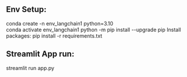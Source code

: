 Env Setup:
--------------
conda create -n env_langchain1 python=3.10  
conda activate env_langchain1
python -m pip install --upgrade pip
Install packages:
pip install -r requirements.txt

Streamlit App run:
------------------
streamlit run app.py
